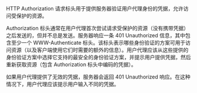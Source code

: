 HTTP Authorization 请求标头用于提供服务器验证用户代理身份的凭据，允许访问受保护的资源。

Authorization 标头通常在用户代理首次尝试请求受保护的资源（没有携带凭据）之后发送的，但并不总是发送。服务器响应一条 401 Unauthorized 信息，其中包含至少一个 WWW-Authenticate 标头。该标头表示哪些身份验证的方案可用于访问资源（以及客户端使用它们时需要的额外的信息）。用户代理应该从这些提供的身份验证方案中选择它支持的最安全的身份验证方案，并提示用户提供凭据，然后重新获取资源（包含 Authorization 标头中编码的凭据）。

如果用户代理提供了无效的凭据，服务器会返回 401 Unauthorized 响应。在这种情况下，用户代理应该提示用户输入不同的凭据。